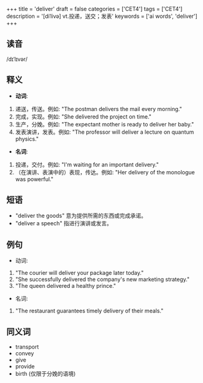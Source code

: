 +++
title = 'deliver'
draft = false
categories = ['CET4']
tags = ['CET4']
description = '[diˈlivə] vt.投递，送交；发表'
keywords = ['ai words', 'deliver']
+++

## 读音
/dɪˈlɪvər/

## 释义
- **动词**:
1. 递送，传送。例如: "The postman delivers the mail every morning."
2. 完成，实现。例如: "She delivered the project on time."
3. 生产，分娩。例如: "The expectant mother is ready to deliver her baby."
4. 发表演讲，发表。例如: "The professor will deliver a lecture on quantum physics."

- **名词**:
1. 投递，交付。例如: "I'm waiting for an important delivery."
2. （在演讲、表演中的）表现，传达。例如: "Her delivery of the monologue was powerful."

## 短语
- "deliver the goods" 意为提供所需的东西或完成承诺。
- "deliver a speech" 指进行演讲或发言。

## 例句
- 动词: 
1. "The courier will deliver your package later today."
2. "She successfully delivered the company's new marketing strategy."
3. "The queen delivered a healthy prince."

- 名词: 
1. "The restaurant guarantees timely delivery of their meals."

## 同义词
- transport
- convey
- give
- provide
- birth (仅限于分娩的语境)
